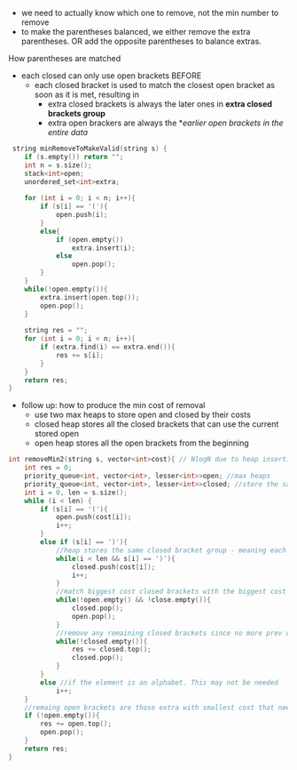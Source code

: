 - we need to actually know which one to remove, not the min number to remove
- to make the parentheses balanced, we either remove the extra parentheses. OR add the opposite parentheses to balance extras.

How parentheses are matched
- each closed can only use open brackets BEFORE
    - each closed bracket is used to match the closest open bracket as soon as it is met, resulting in 
        - extra closed brackets is always the later ones in **extra closed brackets group**
        - extra open brackers are always the **earlier open brackets in the entire data*
    
```cpp
 string minRemoveToMakeValid(string s) {
    if (s.empty()) return "";
    int n = s.size();
    stack<int>open;
    unordered_set<int>extra;
    
    for (int i = 0; i < n; i++){
        if (s[i] == '('){
            open.push(i);
        }
        else{
            if (open.empty())
                extra.insert(i);
            else
                open.pop();
        }
    }
    while(!open.empty()){
        extra.insert(open.top());
        open.pop();
    }
    
    string res = "";
    for (int i = 0; i < n; i++){
        if (extra.find(i) == extra.end()){
            res += s[i];
        }
    }
    return res;
}
```
- follow up: how to produce the min cost of removal
    - use two max heaps to store open and closed by their costs
    - closed heap stores all the closed brackets that can use the current stored open
    - open heap stores all the open brackets from the beginning 
```cpp
int removeMin2(string s, vector<int>cost){ // NlogN due to heap insertion/pop cost is logN
    int res = 0;
    priority_queue<int, vector<int>, lesser<int>>open; //max heaps
    priority_queue<int, vector<int>, lesser<int>>closed; //store the same closed bracket group
    int i = 0, len = s.size();
    while (i < len) {
        if (s[i] == '('){
            open.push(cost[i]);
            i++;
        }
        else if (s[i] == ')'){
            //heap stores the same closed bracket group - meaning each one can use the current open brackets stored
            while(i < len && s[i] == ')'){
                closed.push(cost[i]);
                i++;
            }
            //match biggest cost closed brackets with the biggest cost previous open brackets
            while(!open.empty() && !close.empty()){
                closed.pop(); 
                open.pop();
            }
            //remove any remaining closed brackets since no more prev open brackets to use and cannot use later open brackets
            while(!closed.empty()){
                res += closed.top();
                closed.pop();
            }
        }
        else //if the element is an alphabet. This may not be needed
            i++;
    }
    //remaing open brackets are those extra with smallest cost that need to be removed
    if (!open.empty()){
        res += open.top();
        open.pop();
    }
    return res;      
}
```
